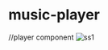 # music-player
//player component
![ss1](https://github.com/user-attachments/assets/07d11a0b-ec24-4627-9748-de661c443197)
